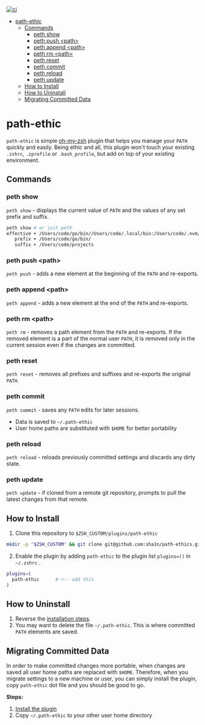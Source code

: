 [![ci](https://github.com/sha1n/path-ethic/actions/workflows/ci.yml/badge.svg)](https://github.com/sha1n/path-ethic/actions/workflows/ci.yml)

- [path-ethic](#path-ethic)
  - [Commands](#commands)
    - [peth show](#peth-show)
    - [peth push \<path\>](#peth-push-path)
    - [peth append \<path\>](#peth-append-path)
    - [peth rm \<path\>](#peth-rm-path)
    - [peth reset](#peth-reset)
    - [peth commit](#peth-commit)
    - [peth reload](#peth-reload)
    - [peth update](#peth-update)
  - [How to Install](#how-to-install)
  - [How to Uninstall](#how-to-uninstall)
  - [Migrating Committed Data](#migrating-committed-data)

# path-ethic
`path-ethic` is simple [oh-my-zsh](https://github.com/ohmyzsh/ohmyzsh) plugin that helps you manage your `PATH` quickly and easily. Being ethic and all, this plugin won't touch your existing `.zshrc`, `.zprofile` or `.bash_profile`, but add on top of your existing environment.


## Commands
### peth show
`peth show`   - displays the current value of `PATH` and the values of any set prefix and suffix.

```bash
peth show # or just peth
effective ➤ /Users/code/go/bin//Users/code/.local/bin:/Users/code/.nvm/versions/node/v16.3.0/bin:/usr/local/bin:/usr/bin:/bin:/usr/sbin:/sbin/Users/code/projects
   prefix ➤ /Users/code/go/bin/
   suffix ➤ /Users/code/projects
```

### peth push \<path\>
`peth push`   - adds a new element at the beginning of the `PATH` and re-exports.

### peth append \<path\>
`peth append` - adds a new element at the end of the `PATH` and re-exports.
 
### peth rm \<path\>
`peth rm` - removes a path element from the `PATH` and re-exports. If the removed element is a part of the normal user `PATH`, it is removed only in the current session even if the changes are committed.

### peth reset
`peth reset` - removes all prefixes and suffixes and re-exports the original `PATH`.

### peth commit 
`peth commit` - saves any `PATH` edits for later sessions. 

- Data is saved to `~/.path-ethic` 
- User home paths are substituted with `$HOME` for better portability

### peth reload
`peth reload` - reloads previously committed settings and discards any dirty state.

### peth update
`peth update` - if cloned from a remote git repository, prompts to pull the latest changes from that remote.


## How to Install
1. Clone this repository to `$ZSH_CUSTOM/plugins/path-ethic`
```bash
mkdir -p "$ZSH_CUSTOM" && git clone git@github.com:sha1n/path-ethics.git "$ZSH_CUSTOM/plugins/path-ethic"
```
2. Enable the plugin by adding `path-ethic` to the plugin list `plugins=()` in `~/.zshrc` .
```bash 
plugins=(
  path-ethic      # <-- add this
)
```

## How to Uninstall
1. Reverse the [installation steps](#how-to-install).
2. You may want to delete the file `~/.path-ethic`. This is where committed `PATH` elements are saved.

## Migrating Committed Data
In order to make committed changes more portable, when changes are saved all user home paths are replaced with `$HOME`. 
Therefore, when you migrate settings to a new machine or user, you can simply install the plugin, copy `path-ethic` dot file 
and you should be good to go.

**Steps:**
1. [Install the plugin](#how-to-install)
2. Copy `~/.path-ethic` to your other user home directory
